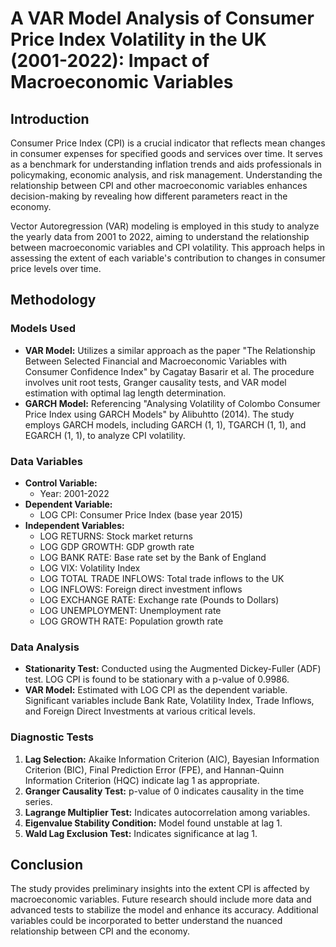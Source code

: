 # A VAR Model Analysis of Consumer Price Index Volatility in the UK (2001-2022): Impact of Macroeconomic Variables

## Introduction
Consumer Price Index (CPI) is a crucial indicator that reflects mean changes in consumer expenses for specified goods and services over time. It serves as a benchmark for understanding inflation trends and aids professionals in policymaking, economic analysis, and risk management. Understanding the relationship between CPI and other macroeconomic variables enhances decision-making by revealing how different parameters react in the economy.

Vector Autoregression (VAR) modeling is employed in this study to analyze the yearly data from 2001 to 2022, aiming to understand the relationship between macroeconomic variables and CPI volatility. This approach helps in assessing the extent of each variable's contribution to changes in consumer price levels over time.

## Methodology

### Models Used
- **VAR Model:** Utilizes a similar approach as the paper "The Relationship Between Selected Financial and Macroeconomic Variables with Consumer Confidence Index" by Cagatay Basarir et al. The procedure involves unit root tests, Granger causality tests, and VAR model estimation with optimal lag length determination.
- **GARCH Model:** Referencing "Analysing Volatility of Colombo Consumer Price Index using GARCH Models" by Alibuhtto (2014). The study employs GARCH models, including GARCH (1, 1), TGARCH (1, 1), and EGARCH (1, 1), to analyze CPI volatility.

### Data Variables
- **Control Variable:**
  - Year: 2001-2022
- **Dependent Variable:**
  - LOG CPI: Consumer Price Index (base year 2015)
- **Independent Variables:**
  - LOG RETURNS: Stock market returns
  - LOG GDP GROWTH: GDP growth rate
  - LOG BANK RATE: Base rate set by the Bank of England
  - LOG VIX: Volatility Index
  - LOG TOTAL TRADE INFLOWS: Total trade inflows to the UK
  - LOG INFLOWS: Foreign direct investment inflows
  - LOG EXCHANGE RATE: Exchange rate (Pounds to Dollars)
  - LOG UNEMPLOYMENT: Unemployment rate
  - LOG GROWTH RATE: Population growth rate

### Data Analysis
- **Stationarity Test:** Conducted using the Augmented Dickey-Fuller (ADF) test. LOG CPI is found to be stationary with a p-value of 0.9986.
- **VAR Model:** Estimated with LOG CPI as the dependent variable. Significant variables include Bank Rate, Volatility Index, Trade Inflows, and Foreign Direct Investments at various critical levels.

### Diagnostic Tests
1. **Lag Selection:** Akaike Information Criterion (AIC), Bayesian Information Criterion (BIC), Final Prediction Error (FPE), and Hannan-Quinn Information Criterion (HQC) indicate lag 1 as appropriate.
2. **Granger Causality Test:** p-value of 0 indicates causality in the time series.
3. **Lagrange Multiplier Test:** Indicates autocorrelation among variables.
4. **Eigenvalue Stability Condition:** Model found unstable at lag 1.
5. **Wald Lag Exclusion Test:** Indicates significance at lag 1.

## Conclusion
The study provides preliminary insights into the extent CPI is affected by macroeconomic variables. Future research should include more data and advanced tests to stabilize the model and enhance its accuracy. Additional variables could be incorporated to better understand the nuanced relationship between CPI and the economy.
